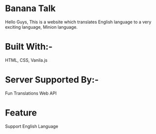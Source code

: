 # Banana Talk
Hello Guys,
This is a website which translates English language to a very exciting language, Minion language.
# Built With:-
HTML, CSS, Vanila.js
# Server Supported By:-
Fun Translations Web API
# Feature
Support English Language
